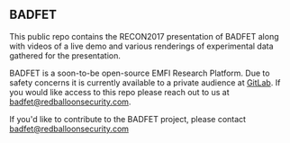 ## BADFET
This public repo contains the RECON2017 presentation of BADFET along with videos
of a live demo and various renderings of experimental data gathered for the
presentation.

BADFET is a soon-to-be open-source EMFI Research Platform. Due to safety
concerns it is currently available to a private audience at
[GitLab](https://gitlab.com/RedBalloonShenanigans/BADFET). If you would like
access to this repo please reach out to us at badfet@redballoonsecurity.com.

If you'd like to contribute to the BADFET project, please contact badfet@redballoonsecurity.com
